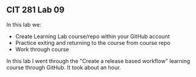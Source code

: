 ## CIT 281 Lab 09

In this lab we:
- Create Learning Lab course/repo within your GitHub account
- Practice exiting and returning to the course from course repo
- Work through course

In this lab I went through the "Create a release based workflow" learning course through GitHub. It took about an hour. 
